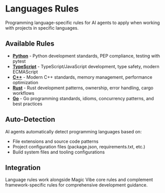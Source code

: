 # Languages Rules

Programming language-specific rules for AI agents to apply when working with projects in specific languages.

## Available Rules

- **[Python](python.md)** - Python development standards, PEP compliance, testing with pytest
- **[TypeScript](typescript.md)** - TypeScript/JavaScript development, type safety, modern ECMAScript  
- **[C++](cpp.md)** - Modern C++ standards, memory management, performance optimization
- **[Rust](rust.md)** - Rust development patterns, ownership, error handling, cargo workflows
- **[Go](go.md)** - Go programming standards, idioms, concurrency patterns, and best practices

## Auto-Detection

AI agents automatically detect programming languages based on:

- File extensions and source code patterns
- Project configuration files (package.json, requirements.txt, etc.)
- Build system files and tooling configurations

## Integration

Language rules work alongside Magic Vibe core rules and complement framework-specific rules for comprehensive development guidance.
